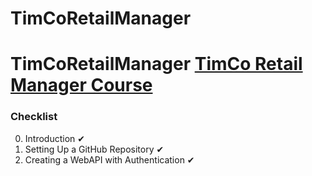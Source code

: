 ﻿# TimCoRetailManager
# TimCoRetailManager [TimCo Retail Manager Course](https://www.youtube.com/playlist?list=PLLWMQd6PeGY0bEMxObA6dtYXuJOGfxSPx)

### Checklist
0. Introduction ✔
1. Setting Up a GitHub Repository ✔
2. Creating a WebAPI with Authentication ✔